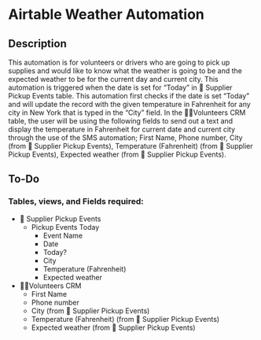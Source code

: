 # Airtable Weather Automation

## Description

This automation is for volunteers or drivers who are going to pick up supplies and would like to know what the weather is going to be and the expected weather to be for the current day and current city. This automation is triggered when the date is set for “Today” in 🚛 Supplier Pickup Events table. This automation first checks if the date is set “Today” and will update the record with the given temperature in Fahrenheit for any city in New York that is typed in the “City” field. In the 🙋🏽Volunteers CRM table, the user will be using the following fields to send out a text and display the temperature in Fahrenheit for current date and current city through the use of the SMS automation; First Name, Phone number, City (from 🚛 Supplier Pickup Events), Temperature (Fahrenheit) (from 🚛 Supplier Pickup Events), Expected weather (from 🚛 Supplier Pickup Events).

## To-Do

### Tables, views, and Fields required:

- 🚛 Supplier Pickup Events
  - Pickup Events Today
    - Event Name
    - Date
    - Today?
    - City
    - Temperature (Fahrenheit)
    - Expected weather
- 🙋🏽Volunteers CRM
  - First Name
  - Phone number
  - City (from 🚛 Supplier Pickup Events)
  - Temperature (Fahrenheit) (from 🚛 Supplier Pickup Events)
  - Expected weather (from 🚛 Supplier Pickup Events)

